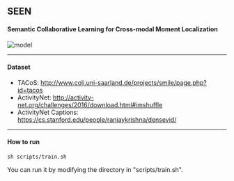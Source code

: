 ## SEEN

#### Semantic Collaborative Learning for Cross-modal Moment Localization


![model](model.png)

---

#### Dataset

- TACoS: http://www.coli.uni-saarland.de/projects/smile/page.php?id=tacos
- ActivityNet: http://activity-net.org/challenges/2016/download.html#imshuffle
- ActivityNet Captions: https://cs.stanford.edu/people/ranjaykrishna/densevid/

---

#### How to run

```shell
sh scripts/train.sh
```

You can run it by modifying the directory in "scripts/train.sh".

